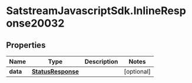 # SatstreamJavascriptSdk.InlineResponse20032

## Properties
Name | Type | Description | Notes
------------ | ------------- | ------------- | -------------
**data** | [**StatusResponse**](StatusResponse.md) |  | [optional] 
